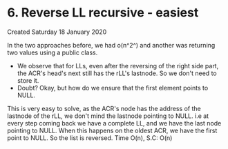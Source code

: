 # 6. Reverse LL recursive - easiest
Created Saturday 18 January 2020

In the two approaches before, we had o(n^2^) and another was returning two values using a public class.

* We observe that for LLs, even after the reversing of the right side part, the ACR's head's next still has the rLL's lastnode. So we don't need to store it.
* Doubt? Okay, but how do we ensure that the first element points to NULL.

This is very easy to solve, as the ACR's node has the address of the lastnode of the rLL, we don't mind the lastnode pointing to NULL. 
i.e at every step coming back we have a complete LL, and we have the last node pointing to NULL.
When this happens on the oldest ACR, we have the first point to NULL. So the list is reversed.
Time O(n), S.C:  O(n)


